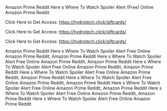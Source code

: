 Amazon Prime Reddit Here s Where To Watch Spoiler Alert (Free) Online Amazon Prime Reddit

Click Here to Get Access: https://hydrotech.click/giftcards/

Click Here to Get Access: https://hydrotech.click/giftcards/

Click Here to Get Access: https://hydrotech.click/giftcards/

Amazon Prime Reddit Here s Where To Watch Spoiler Alert Free Online Amazon Prime Reddit, Amazon Prime Reddit Here s Where To Watch Spoiler Alert Free Online Amazon Prime Reddit, Amazon Prime Reddit Here s Where To Watch Spoiler Alert Free Online Amazon Prime Reddit, Amazon Prime Reddit Here s Where To Watch Spoiler Alert Free Online Amazon Prime Reddit, Amazon Prime Reddit Here s Where To Watch Spoiler Alert Free Online Amazon Prime Reddit, Amazon Prime Reddit Here s Where To Watch Spoiler Alert Free Online Amazon Prime Reddit, Amazon Prime Reddit Here s Where To Watch Spoiler Alert Free Online Amazon Prime Reddit, Amazon Prime Reddit Here s Where To Watch Spoiler Alert Free Online Amazon Prime Reddit
